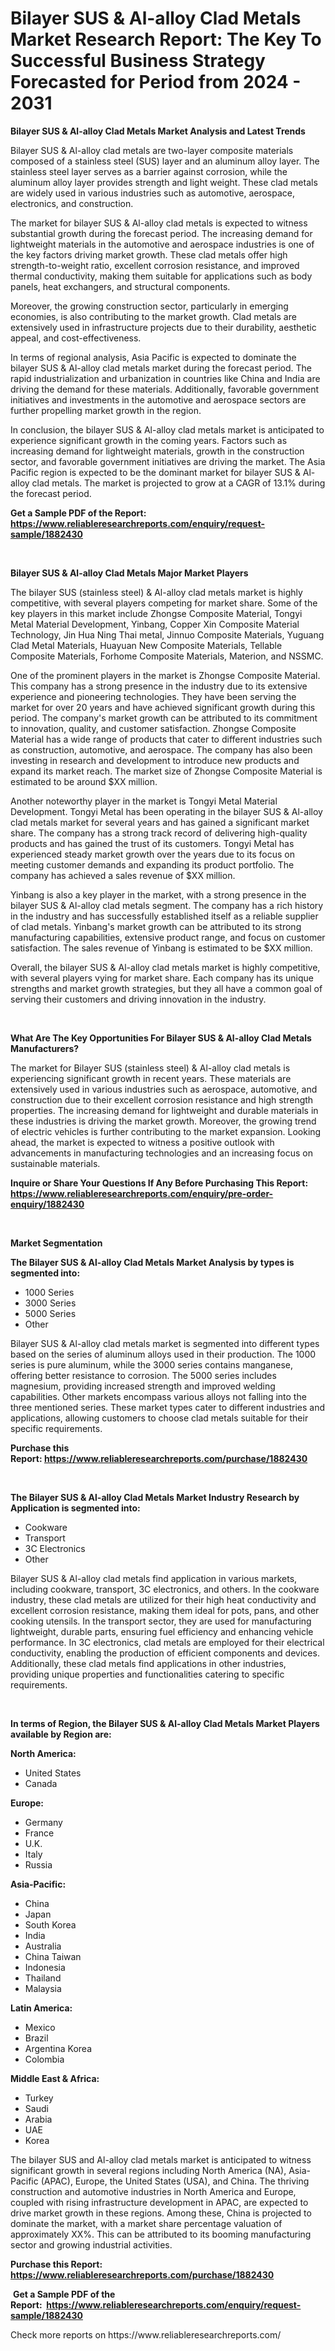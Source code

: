 <p><h1>Bilayer SUS & Al-alloy Clad Metals Market Research Report: The Key To Successful Business Strategy Forecasted for Period from 2024 - 2031</h1></p><p><strong>Bilayer SUS & Al-alloy Clad Metals Market Analysis and Latest Trends</strong></p>
<p><p>Bilayer SUS & Al-alloy clad metals are two-layer composite materials composed of a stainless steel (SUS) layer and an aluminum alloy layer. The stainless steel layer serves as a barrier against corrosion, while the aluminum alloy layer provides strength and light weight. These clad metals are widely used in various industries such as automotive, aerospace, electronics, and construction.</p><p>The market for bilayer SUS & Al-alloy clad metals is expected to witness substantial growth during the forecast period. The increasing demand for lightweight materials in the automotive and aerospace industries is one of the key factors driving market growth. These clad metals offer high strength-to-weight ratio, excellent corrosion resistance, and improved thermal conductivity, making them suitable for applications such as body panels, heat exchangers, and structural components.</p><p>Moreover, the growing construction sector, particularly in emerging economies, is also contributing to the market growth. Clad metals are extensively used in infrastructure projects due to their durability, aesthetic appeal, and cost-effectiveness.</p><p>In terms of regional analysis, Asia Pacific is expected to dominate the bilayer SUS & Al-alloy clad metals market during the forecast period. The rapid industrialization and urbanization in countries like China and India are driving the demand for these materials. Additionally, favorable government initiatives and investments in the automotive and aerospace sectors are further propelling market growth in the region.</p><p>In conclusion, the bilayer SUS & Al-alloy clad metals market is anticipated to experience significant growth in the coming years. Factors such as increasing demand for lightweight materials, growth in the construction sector, and favorable government initiatives are driving the market. The Asia Pacific region is expected to be the dominant market for bilayer SUS & Al-alloy clad metals. The market is projected to grow at a CAGR of 13.1% during the forecast period.</p></p>
<p><strong>Get a Sample PDF of the Report:&nbsp; <a href="https://www.reliableresearchreports.com/enquiry/request-sample/1882430">https://www.reliableresearchreports.com/enquiry/request-sample/1882430</a></strong></p>
<p>&nbsp;</p>
<p><strong>Bilayer SUS & Al-alloy Clad Metals Major Market Players</strong></p>
<p><p>The bilayer SUS (stainless steel) & Al-alloy clad metals market is highly competitive, with several players competing for market share. Some of the key players in this market include Zhongse Composite Material, Tongyi Metal Material Development, Yinbang, Copper Xin Composite Material Technology, Jin Hua Ning Thai metal, Jinnuo Composite Materials, Yuguang Clad Metal Materials, Huayuan New Composite Materials, Tellable Composite Materials, Forhome Composite Materials, Materion, and NSSMC.</p><p>One of the prominent players in the market is Zhongse Composite Material. This company has a strong presence in the industry due to its extensive experience and pioneering technologies. They have been serving the market for over 20 years and have achieved significant growth during this period. The company's market growth can be attributed to its commitment to innovation, quality, and customer satisfaction. Zhongse Composite Material has a wide range of products that cater to different industries such as construction, automotive, and aerospace. The company has also been investing in research and development to introduce new products and expand its market reach. The market size of Zhongse Composite Material is estimated to be around $XX million.</p><p>Another noteworthy player in the market is Tongyi Metal Material Development. Tongyi Metal has been operating in the bilayer SUS & Al-alloy clad metals market for several years and has gained a significant market share. The company has a strong track record of delivering high-quality products and has gained the trust of its customers. Tongyi Metal has experienced steady market growth over the years due to its focus on meeting customer demands and expanding its product portfolio. The company has achieved a sales revenue of $XX million.</p><p>Yinbang is also a key player in the market, with a strong presence in the bilayer SUS & Al-alloy clad metals segment. The company has a rich history in the industry and has successfully established itself as a reliable supplier of clad metals. Yinbang's market growth can be attributed to its strong manufacturing capabilities, extensive product range, and focus on customer satisfaction. The sales revenue of Yinbang is estimated to be $XX million.</p><p>Overall, the bilayer SUS & Al-alloy clad metals market is highly competitive, with several players vying for market share. Each company has its unique strengths and market growth strategies, but they all have a common goal of serving their customers and driving innovation in the industry.</p></p>
<p>&nbsp;</p>
<p><strong>What Are The Key Opportunities For Bilayer SUS & Al-alloy Clad Metals Manufacturers?</strong></p>
<p><p>The market for Bilayer SUS (stainless steel) & Al-alloy clad metals is experiencing significant growth in recent years. These materials are extensively used in various industries such as aerospace, automotive, and construction due to their excellent corrosion resistance and high strength properties. The increasing demand for lightweight and durable materials in these industries is driving the market growth. Moreover, the growing trend of electric vehicles is further contributing to the market expansion. Looking ahead, the market is expected to witness a positive outlook with advancements in manufacturing technologies and an increasing focus on sustainable materials.</p></p>
<p><strong>Inquire or Share Your Questions If Any Before Purchasing This Report: <a href="https://www.reliableresearchreports.com/enquiry/pre-order-enquiry/1882430">https://www.reliableresearchreports.com/enquiry/pre-order-enquiry/1882430</a></strong></p>
<p>&nbsp;</p>
<p><strong>Market Segmentation</strong></p>
<p><strong>The Bilayer SUS & Al-alloy Clad Metals Market Analysis by types is segmented into:</strong></p>
<p><ul><li>1000 Series</li><li>3000 Series</li><li>5000 Series</li><li>Other</li></ul></p>
<p><p>Bilayer SUS & Al-alloy clad metals market is segmented into different types based on the series of aluminum alloys used in their production. The 1000 series is pure aluminum, while the 3000 series contains manganese, offering better resistance to corrosion. The 5000 series includes magnesium, providing increased strength and improved welding capabilities. Other markets encompass various alloys not falling into the three mentioned series. These market types cater to different industries and applications, allowing customers to choose clad metals suitable for their specific requirements.</p></p>
<p><strong>Purchase this Report:&nbsp;<a href="https://www.reliableresearchreports.com/purchase/1882430">https://www.reliableresearchreports.com/purchase/1882430</a></strong></p>
<p>&nbsp;</p>
<p><strong>The Bilayer SUS & Al-alloy Clad Metals Market Industry Research by Application is segmented into:</strong></p>
<p><ul><li>Cookware</li><li>Transport</li><li>3C Electronics</li><li>Other</li></ul></p>
<p><p>Bilayer SUS & Al-alloy clad metals find application in various markets, including cookware, transport, 3C electronics, and others. In the cookware industry, these clad metals are utilized for their high heat conductivity and excellent corrosion resistance, making them ideal for pots, pans, and other cooking utensils. In the transport sector, they are used for manufacturing lightweight, durable parts, ensuring fuel efficiency and enhancing vehicle performance. In 3C electronics, clad metals are employed for their electrical conductivity, enabling the production of efficient components and devices. Additionally, these clad metals find applications in other industries, providing unique properties and functionalities catering to specific requirements.</p></p>
<p>&nbsp;</p>
<p><strong>In terms of Region, the Bilayer SUS & Al-alloy Clad Metals Market Players available by Region are:</strong></p>
<p>
    <p> <strong> North America: </strong>
        <ul>
            <li>United States</li>
            <li>Canada</li>
        </ul>
        </p> 
    <p> <strong> Europe: </strong>
        <ul>
            <li>Germany</li>
            <li>France</li>
            <li>U.K.</li>
            <li>Italy</li>
            <li>Russia</li>
        </ul>
        </p> 
    <p> <strong> Asia-Pacific: </strong>
        <ul>
            <li>China</li>
            <li>Japan</li>
            <li>South Korea</li>
            <li>India</li>
            <li>Australia</li>
            <li>China Taiwan</li>
            <li>Indonesia</li>
            <li>Thailand</li>
            <li>Malaysia</li>
        </ul>
        </p> 
    <p> <strong> Latin America: </strong>
        <ul>
            <li>Mexico</li>
            <li>Brazil</li>
            <li>Argentina Korea</li>
            <li>Colombia</li>
        </ul>
        </p> 
    <p> <strong> Middle East & Africa: </strong>
        <ul>
            <li>Turkey</li>
            <li>Saudi</li>
            <li>Arabia</li>
            <li>UAE</li>
            <li>Korea</li>
        </ul>
    </p>
    </p>
<p><p>The bilayer SUS and Al-alloy clad metals market is anticipated to witness significant growth in several regions including North America (NA), Asia-Pacific (APAC), Europe, the United States (USA), and China. The thriving construction and automotive industries in North America and Europe, coupled with rising infrastructure development in APAC, are expected to drive market growth in these regions. Among these, China is projected to dominate the market, with a market share percentage valuation of approximately XX%. This can be attributed to its booming manufacturing sector and growing industrial activities.</p></p>
<p><strong>Purchase this Report: <a href="https://www.reliableresearchreports.com/purchase/1882430">https://www.reliableresearchreports.com/purchase/1882430</a></strong></p>
<p>&nbsp;<strong>Get a Sample PDF of the Report:&nbsp;&nbsp;<a href="https://www.reliableresearchreports.com/enquiry/request-sample/1882430">https://www.reliableresearchreports.com/enquiry/request-sample/1882430</a></strong></p>
<p><strong></strong></p>
<p>Check more reports on https://www.reliableresearchreports.com/</p>